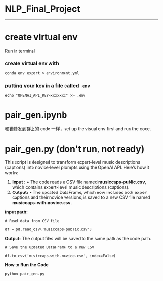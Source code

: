 # NLP_Final_Project
---

# create virtual env 
Run in terminal
### create virtual env with 
```
conda env export > environment.yml
```

### putting your key in a file called `.env`
```
echo "OPENAI_API_KEY=xxxxxxx" >> .env
```

# pair_gen.ipynb
和锴锴发到群上的 code 一样，set up the visual env first and run the code. 

# pair_gen.py (don't run, not ready)
This script is designed to transform expert-level music descriptions (captions) into novice-level prompts using the OpenAI API. Here’s how it works:
1. **Input :**
	• The code reads a CSV file named **musiccaps-public.csv**, which contains expert-level music descriptions (captions).
2. **Output:**
	• The updated DataFrame, which now includes both expert captions and their novice versions, is saved to a new CSV file named **musiccaps-with-novice.csv**.

**Input path:**
```
# Read data from CSV file

df = pd.read_csv('musiccaps-public.csv')
```

**Output:**
The output files will be saved to the same path as the code path.
```
# Save the updated DataFrame to a new CSV

df.to_csv('musiccaps-with-novice.csv', index=False)
```
  
**How to Run the Code**:
```
python pair_gen.py
```

